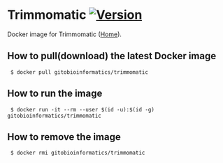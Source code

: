 # Trimmomatic [![Version](https://img.shields.io/badge/Version-0.38-blue.svg)]()

Docker image for Trimmomatic ([Home][homepage]).

## How to pull(download) the latest Docker image
```
 $ docker pull gitobioinformatics/trimmomatic
```

## How to run the image
```
 $ docker run -it --rm --user $(id -u):$(id -g) gitobioinformatics/trimmomatic
```

## How to remove the image
```
 $ docker rmi gitobioinformatics/trimmomatic
```

[hub]: https://hub.docker.com/r/gitobioinformatics/Trimmomatic
[quay]: https://quay.io/repository/gitobioinformatics/Trimmomatic
[homepage]: "http://www.usadellab.org/cms/?page

